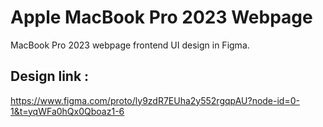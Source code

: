 # Apple MacBook Pro 2023 Webpage


MacBook Pro 2023 webpage frontend UI design in Figma.


## Design link : 
https://www.figma.com/proto/ly9zdR7EUha2y552rgqpAU?node-id=0-1&t=yqWFa0hQx0Qboaz1-6

